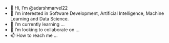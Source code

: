 - 👋 Hi, I’m @adarshmarvel22
- 👀 I’m interested in Software Development, Artificial Intelligence, Machine Learning and Data Science.
- 🌱 I’m currently learning ...
- 💞️ I’m looking to collaborate on ...
- 📫 How to reach me ...

<!---
adarshmarvel22/adarshmarvel22 is a ✨ special ✨ repository because its `README.md` (this file) appears on your GitHub profile.
You can click the Preview link to take a look at your changes.
--->

